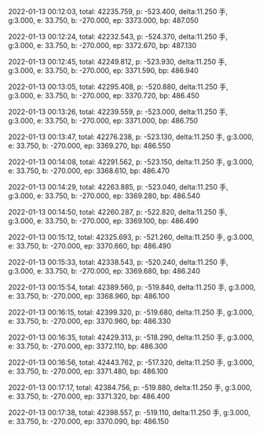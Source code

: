 2022-01-13 00:12:03, total: 42235.759, p: -523.400, delta:11.250 手, g:3.000, e: 33.750, b: -270.000, ep: 3373.000, bp: 487.050

2022-01-13 00:12:24, total: 42232.543, p: -524.370, delta:11.250 手, g:3.000, e: 33.750, b: -270.000, ep: 3372.670, bp: 487.130

2022-01-13 00:12:45, total: 42249.812, p: -523.930, delta:11.250 手, g:3.000, e: 33.750, b: -270.000, ep: 3371.590, bp: 486.940

2022-01-13 00:13:05, total: 42295.408, p: -520.880, delta:11.250 手, g:3.000, e: 33.750, b: -270.000, ep: 3370.720, bp: 486.450

2022-01-13 00:13:26, total: 42239.559, p: -523.000, delta:11.250 手, g:3.000, e: 33.750, b: -270.000, ep: 3371.000, bp: 486.750

2022-01-13 00:13:47, total: 42276.238, p: -523.130, delta:11.250 手, g:3.000, e: 33.750, b: -270.000, ep: 3369.270, bp: 486.550

2022-01-13 00:14:08, total: 42291.562, p: -523.150, delta:11.250 手, g:3.000, e: 33.750, b: -270.000, ep: 3368.610, bp: 486.470

2022-01-13 00:14:29, total: 42263.885, p: -523.040, delta:11.250 手, g:3.000, e: 33.750, b: -270.000, ep: 3369.280, bp: 486.540

2022-01-13 00:14:50, total: 42260.287, p: -522.820, delta:11.250 手, g:3.000, e: 33.750, b: -270.000, ep: 3369.100, bp: 486.490

2022-01-13 00:15:12, total: 42325.693, p: -521.260, delta:11.250 手, g:3.000, e: 33.750, b: -270.000, ep: 3370.660, bp: 486.490

2022-01-13 00:15:33, total: 42338.543, p: -520.240, delta:11.250 手, g:3.000, e: 33.750, b: -270.000, ep: 3369.680, bp: 486.240

2022-01-13 00:15:54, total: 42389.560, p: -519.840, delta:11.250 手, g:3.000, e: 33.750, b: -270.000, ep: 3368.960, bp: 486.100

2022-01-13 00:16:15, total: 42399.320, p: -519.680, delta:11.250 手, g:3.000, e: 33.750, b: -270.000, ep: 3370.960, bp: 486.330

2022-01-13 00:16:35, total: 42429.313, p: -518.290, delta:11.250 手, g:3.000, e: 33.750, b: -270.000, ep: 3372.110, bp: 486.300

2022-01-13 00:16:56, total: 42443.762, p: -517.320, delta:11.250 手, g:3.000, e: 33.750, b: -270.000, ep: 3371.480, bp: 486.100

2022-01-13 00:17:17, total: 42384.756, p: -519.880, delta:11.250 手, g:3.000, e: 33.750, b: -270.000, ep: 3371.320, bp: 486.400

2022-01-13 00:17:38, total: 42398.557, p: -519.110, delta:11.250 手, g:3.000, e: 33.750, b: -270.000, ep: 3370.090, bp: 486.150